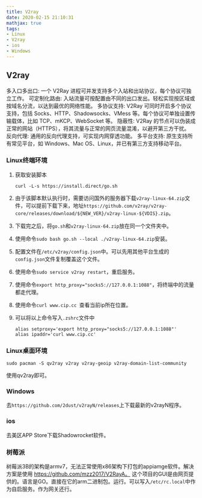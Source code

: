 ```yaml
---
title: V2ray
date: 2020-02-15 21:10:31
mathjax: true
tags:
- Linux
- V2ray
- ios
- Windows
---
```


## V2ray

多入口多出口: 一个 V2Ray 进程可并发支持多个入站和出站协议，每个协议可独立工作。
可定制化路由: 入站流量可按配置由不同的出口发出。轻松实现按区域或按域名分流，以达到最优的网络性能。
多协议支持: V2Ray 可同时开启多个协议支持，包括 Socks、HTTP、Shadowsocks、VMess 等。每个协议可单独设置传输载体，比如 TCP、mKCP、WebSocket 等。
隐蔽性: V2Ray 的节点可以伪装成正常的网站（HTTPS），将其流量与正常的网页流量混淆，以避开第三方干扰。
反向代理: 通用的反向代理支持，可实现内网穿透功能。
多平台支持: 原生支持所有常见平台，如 Windows、Mac OS、Linux，并已有第三方支持移动平台。

### Linux终端环境

1. 获取安装脚本

    ```shell
    curl -L-s https://install.direct/go.sh
    ```

2. 由于该脚本默认执行时，需要访问国外的服务器下载`v2ray-linux-64.zip`文件，可以提前下载下来，地址`https://github.com/v2ray/v2ray-core/releases/download/${NEW_VER}/v2ray-linux-${VDIS}.zip`。

3. 下载完之后，将`go.sh`和`v2ray-linux-64.zip`放在同一个文件夹中。

4. 使用命令`sudo bash go.sh --local ./v2ray-linux-64.zip`安装。

5. 配置文件在`/etc/v2ray/config.json`中。可以先用其他平台生成的`config.json`文件复制覆盖这个文件。

6. 使用命令`sudo service v2ray restart`，重启服务。

7. 使用命令`export http_proxy="socks5://127.0.0.1:1088"`，将终端中的流量都走代理。

8. 使用命令`curl www.cip.cc `查看当前ip所在位置。

9. 可以将以上命令写入`.zshrc`文件中

    ```shell
    alias setproxy='export http_proxy="socks5://127.0.0.1:1088"'
    alias ipaddr='curl www.cip.cc'
    ```

### Linux桌面环境

```shell
sudo pacman -S qv2ray v2ray v2ray-geoip v2ray-domain-list-community
```

使用qv2ray即可。

### Windows

去`https://github.com/2dust/v2rayN/releases`上下载最新的v2rayN程序。

### ios

去美区APP Store下载Shadowrocket软件。

### 树莓派

树莓派3B的架构是armv7，无法正常使用x86架构下打包的appiamge软件。解决方案是使用
https://github.com/mzz2017/V2RayA。 这个项目的GUI是由网页提供的。语言是GO。直接在它的arm二进制包。运行。可以写入`/etc/rc.local`中作为自启服务。作为网关还行。